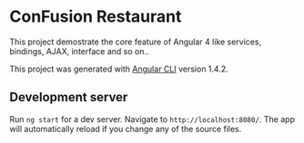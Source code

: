 # ConFusion Restaurant

This project demostrate the core feature of Angular 4 like services, bindings, AJAX, interface and so on..


This project was generated with [Angular CLI](https://github.com/angular/angular-cli) version 1.4.2.


## Development server

Run `ng start` for a dev server. Navigate to `http://localhost:8080/`. The app will automatically reload if you change any of the source files.
